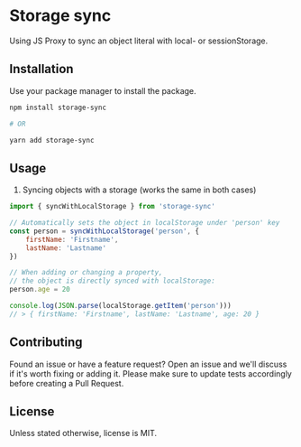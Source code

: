 # Storage sync
Using JS Proxy to sync an object literal with local- or sessionStorage.

## Installation
Use your package manager to install the package.

```bash
npm install storage-sync

# OR

yarn add storage-sync
```

## Usage
1. Syncing objects with a storage (works the same in both cases)
```js
import { syncWithLocalStorage } from 'storage-sync'

// Automatically sets the object in localStorage under 'person' key
const person = syncWithLocalStorage('person', {
    firstName: 'Firstname',
    lastName: 'Lastname'
})

// When adding or changing a property,
// the object is directly synced with localStorage:
person.age = 20

console.log(JSON.parse(localStorage.getItem('person')))
// > { firstName: 'Firstname', lastName: 'Lastname', age: 20 }
```

## Contributing
Found an issue or have a feature request? Open an issue and we'll discuss if it's worth fixing or adding it. Please make sure to update tests accordingly before creating a Pull Request.

## License
Unless stated otherwise, license is MIT.
